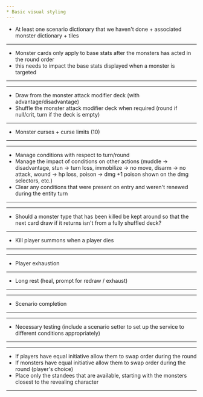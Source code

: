 ```yaml
---
* Basic visual styling
---
```

* At least one scenario dictionary that we haven't done + associated monster dictionary + tiles
---
* Monster cards only apply to base stats after the monsters has acted in the round order
* this needs to impact the base stats displayed when a monster is targeted
---

---
* Draw from the monster attack modifier deck (with advantage/disadvantage)
* Shuffle the monster attack modifier deck when required (round if null/crit, turn if the deck is empty)
---
* Monster curses + curse limits (10)
---

---
* Manage conditions with respect to turn/round
* Manage the impact of conditions on other actions (muddle -> disadvantage, stun -> turn loss, immobilize -> no move, disarm -> no attack, wound -> hp loss, poison -> dmg +1 poison shown on the dmg selectors, etc.)
* Clear any conditions that were present on entry and weren't renewed during the entity turn
---

---
* Should a monster type that has been killed be kept around so that the next card draw if it returns isn't from a fully shuffled deck?
---
* Kill player summons when a player dies
---

---
* Player exhaustion
---
* Long rest (heal, prompt for redraw / exhaust)
---

---
* Scenario completion
---

---
* Necessary testing (include a scenario setter to set up the service to different conditions appropriately)
---

---
* If players have equal initiative allow them to swap order during the round
* If monsters have equal initiative allow them to swap order during the round (player's choice)
* Place only the standees that are available, starting with the monsters closest to the revealing character
---
